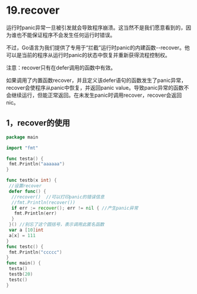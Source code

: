 # 19.recover

运行时panic异常一旦被引发就会导致程序崩溃。这当然不是我们愿意看到的，因为谁也不能保证程序不会发生任何运行时错误。

不过，Go语言为我们提供了专用于“拦截”运行时panic的内建函数--recover。他可以是当前的程序从运行时panic的状态中恢复并重新获得流程控制权。

注意：recover只有在defer调用的函数中有效。

如果调用了内置函数recover，并且定义该defer语句的函数发生了panic异常，recover会使程序从panic中恢复，并返回panic value。导致panic异常的函数不会继续运行，但能正常返回。在未发生panic时调用recover，recover会返回nic。

## 1，recover的使用

```go
package main

import "fmt"

func testa() {
 fmt.Println("aaaaaa")
}

func testb(x int) {
 //设置recover
 defer func() {
  //recover()  //可以打印panic的错误信息
  //fmt.Println(recover())
  if err := recover(); err != nil { //产生panic异常
   fmt.Println(err)
  }
 }() //别忘了这个圆括号，表示调用此匿名函数
 var a [10]int
 a[x] = 111
}
func testc() {
 fmt.Println("ccccc")
}
func main() {
 testa()
 testb(20)
 testc()
}

```
